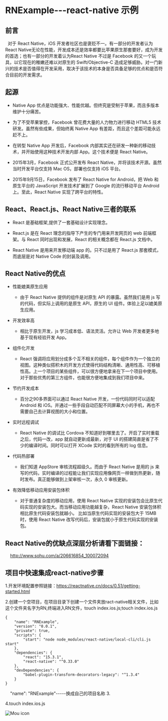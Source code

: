 # RNExample---react-native 示例

## 前言

    对于 React Native，iOS 开发者社区也是褒贬不一。有一部分的开发者认为React Native无论在性能，开发成本还是效率都要比苹果原生那套要好，成为开发的首选；也有一部分的开发着认为React Native 不过是 Facebook 的又一个玩具，以它现在的稚嫩还难以对原生的 Swift/Objective-C 造成足够威胁。对一门新兴的技术是否值得在开发采用，取决于该技术的本身是否具备足够的优点和是否符合目前的开发需求。


## 起源

* Native App 优点是功能强大、性能优越。但终究是受制于苹果，而且多版本维护十分痛苦。

* 为了不受苹果掌控，Facebook 曾花费大量的人力物力进行移动 HTML5 技术研发。虽然有些成果，但始终离 Native App 有差距，而且这个差距可能永远赶不上。

* 在转型 Native App 开发后，Facebook 内部其实还在研发一种新的移动技术，并开始使用这种技术开发内部 App。这个技术便是 React Native。

* 2015年3月，Facebook 正式公开发布 React Native，并将该技术开源。虽然当时开发平台仅支持 Mac OS，部署也仅支持 iOS 平台。

* 2015年9月15日，Facebook 发布了 React Native for Android，把 Web 和原生平台的 JavaScript 开发技术扩展到了 Google 的流行移动平台 Android 上。至此，React Native 实现了跨平台的特性。

## React、React.js、React Native三者的联系

* React 是基础框架,提供了一套基础设计实现理念。
    
* React.js 是在 React 理念的指导下产生的专门用来开发网页的 web 前端框架。与 React 同时出现和发展，React 的相关概念都在 React.js 文档中。

* React Native 是用来开发移动端 app 的。只不过是用了 React.js 那套模式，而底层是对 Native Code 的封装及调用。


## React Native的优点

* 性能媲美原生应用

    * 由于 React Native 提供的组件是对原生 API 的暴露。虽然我们是用 js 写的代码，但实际上调用的是原生 API，原生的 UI 组件。体验上足以媲美原生应用。

* 开发效率高

    * 相比于原生开发，js 学习成本低、语法灵活。允许让 Web 开发者更多地基于现有经验开发 App。

* 组件化开发

    * React 强调将应用划分成多个互不相关的组件，每个组件作为一个独立的视图。这种类似搭积木的开发方式使得代码结构清晰、通用性高、可移植性高。上一个项目的某些组件，可以很方便地拿来在下一个项目中使用。对于那些优秀的第三方组件，也能很方便地集成到我们项目中来。

* 节约开发成本

    * 百分之90多界面可以通过 React Native 开发，一份代码同时可以适配 Android 和 iOS。并通过一些手段自动匹配不同屏幕大小的手机，再也不需要自己去计算视图的大小和位置。
    
* 实时远程调试

    * React Native 的调试比 Cordova 不知道好到哪里去了。开启了实时重载之后，代码一改，app 就自动更新成最新，对于 UI 的搭建简直是省了不少的编译时间。同时可以打开 XCode 实时的看到所有的 log 信息。

* 代码热部署

    * 我们知道 AppStore 审核流程超级久。而由于 React Native 是用的 js 来写的代码，实时编译的过程能让我们实现应用像网页一样做到热更新，随时发布。真正能够做到上架审核一次，永久 0 审核更新。

* 有效降低移动应用安装包体积

    * 对于普通复杂度的移动应用，使用 React Native 实现的安装包会比原生代码实现的安装包大。而当移动应用功能越复杂，React Native 安装包体积相比原生代码安装包就越小。
比如当原生代码实现的安装包大于 15MB 时，使用 React Native 改写代码后，安装包就小于原生代码实现的安装包。
    
## React Native的优缺点深层分析请看下面链接：

      http://www.sohu.com/a/206616854_100072094
      
## 项目中快速集成react-native步骤

1.开发环境配置参照链接：https://reactnative.cn/docs/0.51/getting-started.html

2.创建一个空项目，在项目目录下创建一个文件夹放ract-native相关文件，比如这个文件夹名字为RN,终端进入RN文件，touch index.ios.js;touch index.ios.js

```objc       
{
    "name": "RNExample",
    "version": "0.0.1",
    "private": true,
    "scripts": {
        "start": "node node_modules/react-native/local-cli/cli.js start"
    },
    "dependencies": {
        "react": "15.3.1",
        "react-native": "^0.33.0"
    },
    "devDependencies": {
        "babel-plugin-transform-decorators-legacy": "^1.3.4"
    }
}
```
     "name": "RNExample"-----换成自己的项目名称
3.

4.touch index.ios.js





![Mou icon](https://github.com/MrLujh/Fastlane--Packaging/blob/master/111.gif)

